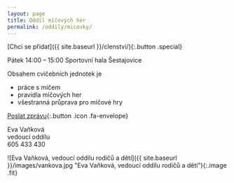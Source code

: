```yaml
---
layout: page
title: Oddíl míčových her
permalink: /oddily/micovky/
---
```


[Chci se přidat]({{ site.baseurl }}/clenstvi/){:.button .special}

Pátek 14:00 – 15:00
Sportovní hala Šestajovice

Obsahem cvičebních jednotek je

* práce s míčem
* pravidla míčových her
* všestranná průprava pro míčové hry

[Poslat zprávu](#f){:.button .icon .fa-envelope}

Eva Vaňková  
vedoucí oddílu  
605 433 430

![Eva Vaňková, vedoucí oddílu rodičů a dětí]({{ site.baseurl }}/images/vankova.jpg "Eva Vaňková, vedoucí oddílu rodičů a dětí"){:.image .fit}

